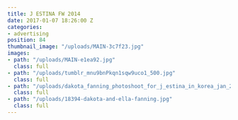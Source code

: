 ```yaml
---
title: J ESTINA FW 2014
date: 2017-01-07 18:26:00 Z
categories:
- advertising
position: 84
thumbnail_image: "/uploads/MAIN-3c7f23.jpg"
images:
- path: "/uploads/MAIN-e1ea92.jpg"
  class: full
- path: "/uploads/tumblr_mnu9bnPkqn1sqw9uco1_500.jpg"
  class: full
- path: "/uploads/dakota_fanning_photoshoot_for_j_estina_in_korea_jan_2013_LrubSraw.sized.jpg"
  class: full
- path: "/uploads/18394-dakota-and-ella-fanning.jpg"
  class: full
---
```


